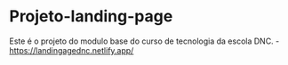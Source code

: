 # Projeto-landing-page

Este é o projeto do modulo base do curso de tecnologia da escola DNC.
-https://landingagednc.netlify.app/
